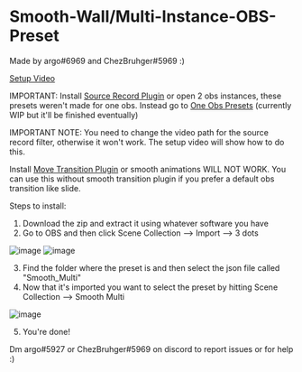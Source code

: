 # Smooth-Wall/Multi-Instance-OBS-Preset
Made by argo#6969 and ChezBruhger#5969 :)

[Setup Video](https://www.youtube.com/watch?v=eUqVX2_0uAE)

IMPORTANT:
Install [Source Record Plugin](https://obsproject.com/forum/resources/source-record.1285/) or open 2 obs instances, these presets weren't made for one obs. Instead go to [One Obs Presets](https://github.com/ChezBruhger/Wall-OBS-Presets-No-Source-Record) (currently WIP but it'll be finished eventually)

IMPORTANT NOTE: You need to change the video path for the source record filter, otherwise it won't work. The setup video will show how to do this. 

Install [Move Transition Plugin](https://obsproject.com/forum/resources/move-transition.913/) or smooth animations WILL NOT WORK.
You can use this without smooth transition plugin if you prefer a default obs transition like slide. 

Steps to install:
1. Download the zip and extract it using whatever software you have
2. Go to OBS and then click Scene Collection --> Import --> 3 dots

![image](https://user-images.githubusercontent.com/105522941/168393988-bfce4d77-5e16-495a-8472-56d2b643e237.png)
![image](https://user-images.githubusercontent.com/105522941/168394078-af55a3bd-e0f0-4879-8ed8-d3c77be177d2.png)


3. Find the folder where the preset is and then select the json file called "Smooth_Multi"
4. Now that it's imported you want to select the preset by hitting Scene Collection --> Smooth Multi

![image](https://user-images.githubusercontent.com/105522941/168394885-f6182780-5901-415f-9485-05c5dc5eedcd.png)

5. You're done!

Dm argo#5927 or ChezBruhger#5969 on discord to report issues or for help :)
